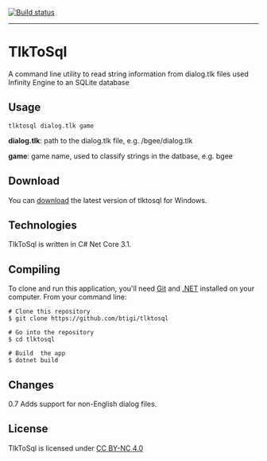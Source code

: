 [![Build status](https://ci.appveyor.com/api/projects/status/ehq7d1k01nqufdjs?svg=true)](https://ci.appveyor.com/project/igi/tlktosql)

---

# TlkToSql

A command line utility to read string information from dialog.tlk files used Infinity Engine to an SQLite database


## Usage
``` 
tlktosql dialog.tlk game
```

**dialog.tlk**: path to the dialog.tlk file, e.g. /bgee/dialog.tlk

**game**: game name, used to classify strings in the datbase, e.g. bgee

## Download

You can [download](https://github.com/btigi/tlktosql/releases/) the latest version of tlktosql for Windows.


## Technologies

TlkToSql is written in C# Net Core 3.1.


## Compiling

To clone and run this application, you'll need [Git](https://git-scm.com) and [.NET](https://dotnet.microsoft.com/) installed on your computer. From your command line:

```
# Clone this repository
$ git clone https://github.com/btigi/tlktosql

# Go into the repository
$ cd tlktosql

# Build  the app
$ dotnet build
```


## Changes

0.7 Adds support for non-English dialog files.
 

## License

TlkToSql is licensed under [CC BY-NC 4.0](https://creativecommons.org/licenses/by-nc/4.0/)
 
